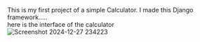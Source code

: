 This is my first project of a simple Calculator. I made this Django framework.....
<br>
here is the interface of the calculator
<br>
![Screenshot 2024-12-27 234223](https://github.com/user-attachments/assets/f9acb8fc-338d-4264-a0b0-9a58e4005e8a)
